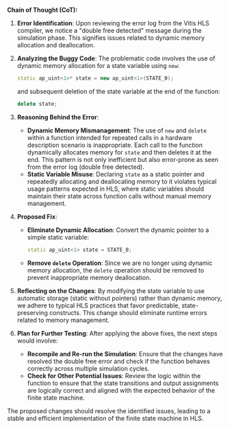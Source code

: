 **Chain of Thought (CoT):**

1. **Error Identification**:
   Upon reviewing the error log from the Vitis HLS compiler, we notice a "double free detected" message during the simulation phase. This signifies issues related to dynamic memory allocation and deallocation.

2. **Analyzing the Buggy Code**:
   The problematic code involves the use of dynamic memory allocation for a state variable using `new`:
   ```cpp
   static ap_uint<1>* state = new ap_uint<1>(STATE_0);
   ```
   and subsequent deletion of the state variable at the end of the function:
   ```cpp
   delete state;
   ```

3. **Reasoning Behind the Error**:
   - **Dynamic Memory Mismanagement**: The use of `new` and `delete` within a function intended for repeated calls in a hardware description scenario is inappropriate. Each call to the function dynamically allocates memory for `state` and then deletes it at the end. This pattern is not only inefficient but also error-prone as seen from the error log (double free detected).
   - **Static Variable Misuse**: Declaring `state` as a static pointer and repeatedly allocating and deallocating memory to it violates typical usage patterns expected in HLS, where static variables should maintain their state across function calls without manual memory management.

4. **Proposed Fix**:
   - **Eliminate Dynamic Allocation**: Convert the dynamic pointer to a simple static variable:
     ```cpp
     static ap_uint<1> state = STATE_0;
     ```
   - **Remove `delete` Operation**: Since we are no longer using dynamic memory allocation, the `delete` operation should be removed to prevent inappropriate memory deallocation.

5. **Reflecting on the Changes**:
   By modifying the state variable to use automatic storage (static without pointers) rather than dynamic memory, we adhere to typical HLS practices that favor predictable, state-preserving constructs. This change should eliminate runtime errors related to memory management.

6. **Plan for Further Testing**:
   After applying the above fixes, the next steps would involve:
   - **Recompile and Re-run the Simulation**: Ensure that the changes have resolved the double free error and check if the function behaves correctly across multiple simulation cycles.
   - **Check for Other Potential Issues**: Review the logic within the function to ensure that the state transitions and output assignments are logically correct and aligned with the expected behavior of the finite state machine.

The proposed changes should resolve the identified issues, leading to a stable and efficient implementation of the finite state machine in HLS.